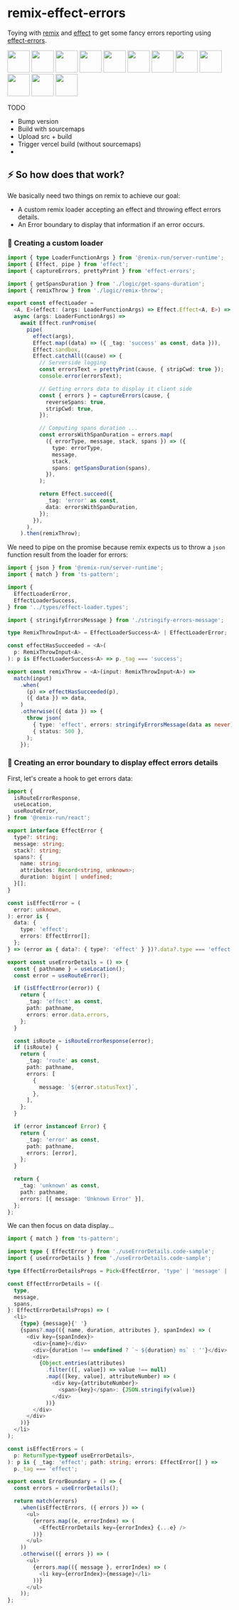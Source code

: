 # remix-effect-errors

Toying with [remix](https://remix.run/docs/en/main) and [effect](https://effect.website/docs/introduction) to get some fancy errors reporting using [effect-errors](https://github.com/jpb06/effect-errors).

<!-- readme-package-icons start -->

<p align="left"><a href="https://docs.github.com/en/actions" target="_blank"><img height="50" src="https://raw.githubusercontent.com/jpb06/jpb06/master/icons/GithubActions-Dark.svg" /></a>&nbsp;<a href="https://www.typescriptlang.org/docs/" target="_blank"><img height="50" src="https://raw.githubusercontent.com/jpb06/jpb06/master/icons/TypeScript.svg" /></a>&nbsp;<a href="https://nodejs.org/en/docs/" target="_blank"><img height="50" src="https://raw.githubusercontent.com/jpb06/jpb06/master/icons/NodeJS-Dark.svg" /></a>&nbsp;<a href="https://bun.sh/docs" target="_blank"><img height="50" src="https://raw.githubusercontent.com/jpb06/jpb06/master/icons/Bun-Dark.svg" /></a>&nbsp;<a href="https://biomejs.dev/guides/getting-started/" target="_blank"><img height="50" src="https://raw.githubusercontent.com/jpb06/jpb06/master/icons/Biome-Dark.svg" /></a>&nbsp;<a href="https://esbuild.github.io/getting-started/#install-esbuild" target="_blank"><img height="50" src="https://raw.githubusercontent.com/jpb06/jpb06/master/icons/Esbuild-Dark.svg" /></a>&nbsp;<a href="https://panda-css.com/docs/overview/getting-started/" target="_blank"><img height="50" src="https://raw.githubusercontent.com/jpb06/jpb06/master/icons/PandaCss.svg" /></a>&nbsp;<a href="https://reactjs.org/docs/getting-started.html" target="_blank"><img height="50" src="https://raw.githubusercontent.com/jpb06/jpb06/master/icons/React-Dark.svg" /></a>&nbsp;<a href="https://remix.run/docs/en/v1" target="_blank"><img height="50" src="https://raw.githubusercontent.com/jpb06/jpb06/master/icons/Remix-Dark.svg" /></a>&nbsp;<a href="https://vitejs.dev/guide/" target="_blank"><img height="50" src="https://raw.githubusercontent.com/jpb06/jpb06/master/icons/Vite-Dark.svg" /></a>&nbsp;<a href="https://www.effect.website/docs/quickstart" target="_blank"><img height="50" src="https://raw.githubusercontent.com/jpb06/jpb06/master/icons/Effect-Dark.svg" /></a>&nbsp;<a href="https://www.framer.com/motion/introduction/" target="_blank"><img height="50" src="https://raw.githubusercontent.com/jpb06/jpb06/master/icons/FramerMotion-Dark.svg" /></a></p>

<!-- readme-package-icons end -->

TODO

- Bump version
- Build with sourcemaps
- Upload src + build
- Trigger vercel build (without sourcemaps)
- 

## ⚡ So how does that work?

We basically need two things on remix to achieve our goal:

- A custom remix loader accepting an effect and throwing effect errors details.
- An Error boundary to display that information if an error occurs.

### 🔶 Creating a custom loader

```typescript
import { type LoaderFunctionArgs } from '@remix-run/server-runtime';
import { Effect, pipe } from 'effect';
import { captureErrors, prettyPrint } from 'effect-errors';

import { getSpansDuration } from './logic/get-spans-duration';
import { remixThrow } from './logic/remix-throw';

export const effectLoader =
  <A, E>(effect: (args: LoaderFunctionArgs) => Effect.Effect<A, E>) =>
  async (args: LoaderFunctionArgs) =>
    await Effect.runPromise(
      pipe(
        effect(args),
        Effect.map((data) => ({ _tag: 'success' as const, data })),
        Effect.sandbox,
        Effect.catchAll((cause) => {
          // Serverside logging
          const errorsText = prettyPrint(cause, { stripCwd: true });
          console.error(errorsText);

          // Getting errors data to display it client side
          const { errors } = captureErrors(cause, {
            reverseSpans: true,
            stripCwd: true,
          });

          // Computing spans duration ...
          const errorsWithSpanDuration = errors.map(
            ({ errorType, message, stack, spans }) => ({
              type: errorType,
              message,
              stack,
              spans: getSpansDuration(spans),
            }),
          );

          return Effect.succeed({
            _tag: 'error' as const,
            data: errorsWithSpanDuration,
          });
        }),
      ),
    ).then(remixThrow);
```

We need to pipe on the promise because remix expects us to throw a `json` function result from the loader for errors:

```typescript
import { json } from '@remix-run/server-runtime';
import { match } from 'ts-pattern';

import {
  EffectLoaderError,
  EffectLoaderSuccess,
} from '../types/effect-loader.types';

import { stringifyErrorsMessage } from './stringify-errors-message';

type RemixThrowInput<A> = EffectLoaderSuccess<A> | EffectLoaderError;

const effectHasSucceeded = <A>(
  p: RemixThrowInput<A>,
): p is EffectLoaderSuccess<A> => p._tag === 'success';

export const remixThrow = <A>(input: RemixThrowInput<A>) =>
  match(input)
    .when(
      (p) => effectHasSucceeded(p),
      ({ data }) => data,
    )
    .otherwise(({ data }) => {
      throw json(
        { type: 'effect', errors: stringifyErrorsMessage(data as never) },
        { status: 500 },
      );
    });
```

### 🔶 Creating an error boundary to display effect errors details

First, let's create a hook to get errors data:

```typescript
import {
  isRouteErrorResponse,
  useLocation,
  useRouteError,
} from '@remix-run/react';

export interface EffectError {
  type?: string;
  message: string;
  stack?: string;
  spans?: {
    name: string;
    attributes: Record<string, unknown>;
    duration: bigint | undefined;
  }[];
}

const isEffectError = (
  error: unknown,
): error is {
  data: {
    type: 'effect';
    errors: EffectError[];
  };
} => (error as { data?: { type?: 'effect' } })?.data?.type === 'effect';

export const useErrorDetails = () => {
  const { pathname } = useLocation();
  const error = useRouteError();

  if (isEffectError(error)) {
    return {
      _tag: 'effect' as const,
      path: pathname,
      errors: error.data.errors,
    };
  }

  const isRoute = isRouteErrorResponse(error);
  if (isRoute) {
    return {
      _tag: 'route' as const,
      path: pathname,
      errors: [
        {
          message: `${error.statusText}`,
        },
      ],
    };
  }

  if (error instanceof Error) {
    return {
      _tag: 'error' as const,
      path: pathname,
      errors: [error],
    };
  }

  return {
    _tag: 'unknown' as const,
    path: pathname,
    errors: [{ message: 'Unknown Error' }],
  };
};
```

We can then focus on data display...

```typescript
import { match } from 'ts-pattern';

import type { EffectError } from './useErrorDetails.code-sample';
import { useErrorDetails } from './useErrorDetails.code-sample';

type EffectErrorDetailsProps = Pick<EffectError, 'type' | 'message' | 'spans'>;

const EffectErrorDetails = ({
  type,
  message,
  spans,
}: EffectErrorDetailsProps) => (
  <li>
    {type} {message}{' '}
    {spans?.map(({ name, duration, attributes }, spanIndex) => (
      <div key={spanIndex}>
        <div>{name}</div>
        <div>{duration !== undefined ? `~ ${duration} ms` : ''}</div>
        <div>
          {Object.entries(attributes)
            .filter(([, value]) => value !== null)
            .map(([key, value], attributeNumber) => (
              <div key={attributeNumber}>
                <span>{key}</span>: {JSON.stringify(value)}
              </div>
            ))}
        </div>
      </div>
    ))}
  </li>
);

const isEffectErrors = (
  p: ReturnType<typeof useErrorDetails>,
): p is { _tag: 'effect'; path: string; errors: EffectError[] } =>
  p._tag === 'effect';

export const ErrorBoundary = () => {
  const errors = useErrorDetails();

  return match(errors)
    .when(isEffectErrors, ({ errors }) => (
      <ul>
        {errors.map((e, errorIndex) => (
          <EffectErrorDetails key={errorIndex} {...e} />
        ))}
      </ul>
    ))
    .otherwise(({ errors }) => (
      <ul>
        {errors.map(({ message }, errorIndex) => (
          <li key={errorIndex}>{message}</li>
        ))}
      </ul>
    ));
};
```
